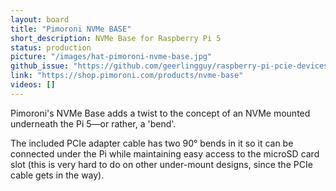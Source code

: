 ```yaml
---
layout: board
title: "Pimoroni NVMe BASE"
short_description: NVMe Base for Raspberry Pi 5
status: production
picture: "/images/hat-pimoroni-nvme-base.jpg"
github_issue: "https://github.com/geerlingguy/raspberry-pi-pcie-devices/issues/565"
link: "https://shop.pimoroni.com/products/nvme-base"
videos: []
---
```

Pimoroni's NVMe Base adds a twist to the concept of an NVMe mounted underneath the Pi 5—or rather, a 'bend'.

The included PCIe adapter cable has two 90° bends in it so it can be connected under the Pi while maintaining easy access to the microSD card slot (this is very hard to do on other under-mount designs, since the PCIe cable gets in the way).
